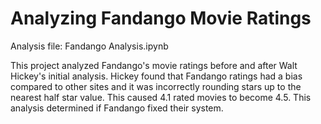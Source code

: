 # Analyzing Fandango Movie Ratings

Analysis file: Fandango Analysis.ipynb

This project analyzed Fandango's movie ratings before and after Walt Hickey's initial analysis. Hickey found that Fandango ratings had a bias compared to other sites and it was incorrectly rounding stars up to the nearest half star value. This caused 4.1 rated movies to become 4.5. This analysis determined if Fandango fixed their system. 

